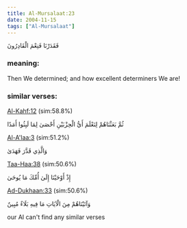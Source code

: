 ```yaml
---
title: Al-Mursalaat:23
date: 2004-11-15
tags: ["Al-Mursalaat"]
---
```

فَقَدَرْنَا فَنِعْمَ الْقَادِرُونَ
### meaning: 
Then We determined; and how excellent determiners We are!
### similar verses: 

[Al-Kahf:12](/18/12) (sim:58.8%)

ثُمَّ بَعَثْنَاهُمْ لِنَعْلَمَ أَيُّ الْحِزْبَيْنِ أَحْصَىٰ لِمَا لَبِثُوا أَمَدًا

[Al-A'laa:3](/87/3) (sim:51.2%)

وَالَّذِي قَدَّرَ فَهَدَىٰ

[Taa-Haa:38](/20/38) (sim:50.6%)

إِذْ أَوْحَيْنَا إِلَىٰ أُمِّكَ مَا يُوحَىٰ

[Ad-Dukhaan:33](/44/33) (sim:50.6%)

وَآتَيْنَاهُمْ مِنَ الْآيَاتِ مَا فِيهِ بَلَاءٌ مُبِينٌ

our AI can't find any similar verses
